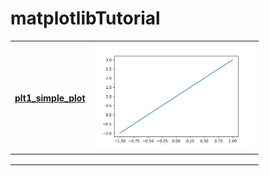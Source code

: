 # matplotlibTutorial

| [plt1_simple_plot]() | <img src="./images/plt1_simple_plot.png" alt="plt1_simple_plot" style="zoom: 25%;" /> |
| :------------------- | :----------------------------------------------------------: |
|                      |                                                              |
|                      |                                                              |
|                      |                                                              |


